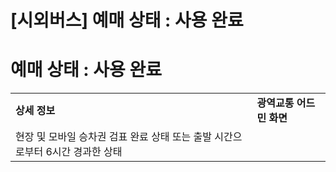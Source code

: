 # [시외버스] 예매 상태 : 사용 완료

**예매 상태 : 사용 완료**
=================

|  |  |
| --- | --- |
| **상세 정보** | **광역교통 어드민 화면** |
| 현장 및 모바일 승차권 검표 완료 상태 또는 출발 시간으로부터 6시간 경과한 상태 |  |